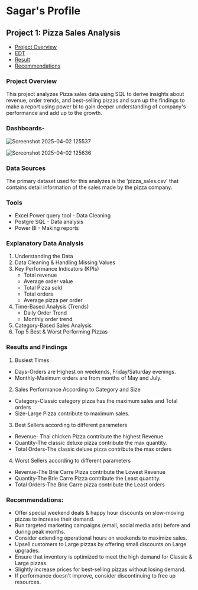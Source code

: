 # Sagar's Profile

## Project 1: Pizza Sales Analysis


- [Project Overview](#project-overview)
- [EDT](#explanatory-data-analysis)
- [Result](#results-and-findings)
- [Recommendations](#recommendations)

### Project Overview
This project analyzes Pizza sales data using SQL to derive insights about revenue, order trends, and best-selling pizzas and sum up the findings to make a report using power bi to gain deeper understanding of company's performance and add up to the growth. 


### Dashboards-
![Screenshot 2025-04-02 125537](https://github.com/user-attachments/assets/73544d4c-a08c-469a-8e5f-5e743172319c)


![Screenshot 2025-04-02 125636](https://github.com/user-attachments/assets/31f89523-03c2-4296-acb3-7527d573146c)

### Data Sources
The primary dataset used for this analyzes is the 'pizza_sales.csv' that contains detail information of the sales made by the pizza company.

### Tools

- Excel Power query tool - Data Cleaning
- Postgre SQL - Data analysis
- Power BI - Making reports

### Explanatory Data Analysis

1. Understanding the Data
2. Data Cleaning & Handling Missing Values
3. Key Performance Indicators (KPIs)
   - Total revenue
   - Average order value
   - Total Pizza sold
   - Total orders
   - Average pizza per order
4. Time-Based Analysis (Trends)
   - Daily Order Trend
   - Monthly order trend
5. Category-Based Sales Analysis
6. Top 5 Best & Worst Performing Pizzas

### Results and Findings

1. Busiest Times
   
- Days-Orders are Highest on weekends, Friday/Saturday evenings.
- Monthly-Maximum orders are from months of May and July.

2. Sales Performance According to Category and Size
   
- Category-Classic category pizza has the maximum sales and Total orders
- Size-Large  Pizza contribute to maximum sales.

3. Best Sellers according to different parameters
   
- Revenue- Thai chicken Pizza contribute the highest Revenue
- Quantity-The classic deluxe pizza contribute the max quantity.
- Total Orders-The classic deluxe pizza contribute the max orders
  
4. Worst Sellers according to different parameters

- Revenue-The Brie Carre Pizza contribute the Lowest Revenue
- Quantity-The Brie Carre Pizza  contribute the Least quantity.
- Total Orders-The Brie Carre pizza contribute the Least orders

### Recommendations:

- Offer special weekend deals & happy hour discounts on slow-moving pizzas to increase their demand.
- Run targeted marketing campaigns (email, social media ads) before and during peak months.
- Consider extending operational hours on weekends to maximize sales.
- Upsell customers to Large pizzas by offering small discounts on Large upgrades.
- Ensure that inventory is optimized to meet the high demand for Classic & Large pizzas.
- Slightly increase prices for best-selling pizzas without losing demand.
- If performance doesn’t improve, consider discontinuing to free up resources.










  
